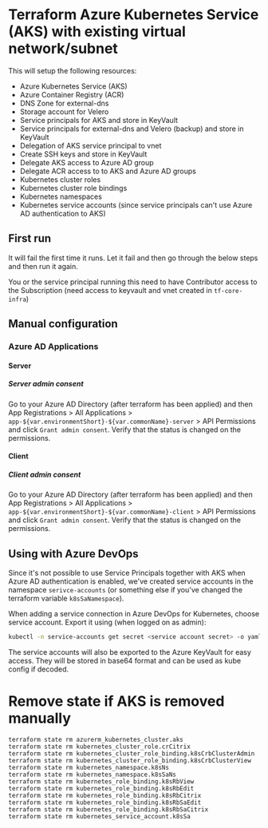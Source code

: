# Terraform Azure Kubernetes Service (AKS) with existing virtual network/subnet

This will setup the following resources:

* Azure Kubernetes Service (AKS)
* Azure Container Registry (ACR)
* DNS Zone for external-dns
* Storage account for Velero
* Service principals for AKS and store in KeyVault
* Service principals for external-dns and Velero (backup) and store in KeyVault
* Delegation of AKS service principal to vnet
* Create SSH keys and store in KeyVault
* Delegate AKS access to Azure AD group
* Delegate ACR access to to AKS and Azure AD groups
* Kubernetes cluster roles
* Kubernetes cluster role bindings
* Kubernetes namespaces
* Kubernetes service accounts (since service principals can't use Azure AD authentication to AKS)

## First run

It will fail the first time it runs. Let it fail and then go through the below steps and then run it again.

You or the service principal running this need to have Contributor access to the Subscription (need access to keyvault and vnet created in `tf-core-infra`)

## Manual configuration

### Azure AD Applications

#### Server

##### Server admin consent

Go to your Azure AD Directory (after terraform has been applied) and then App Registrations > All Applications > `app-${var.environmentShort}-${var.commonName}-server` > API Permissions and click `Grant admin consent`. Verify that the status is changed on the permissions.

#### Client

##### Client admin consent

Go to your Azure AD Directory (after terraform has been applied) and then App Registrations > All Applications > `app-${var.environmentShort}-${var.commonName}-client` > API Permissions and click `Grant admin consent`. Verify that the status is changed on the permissions.

## Using with Azure DevOps

Since it's not possible to use Service Principals together with AKS when Azure AD authentication is enabled, we've created service accounts in the namespace `serivce-accounts` (or something else if you've changed the terraform variable `k8sSaNamespace`).

When adding a service connection in Azure DevOps for Kubernetes, choose service account. Export it using (when logged on as admin):

```bash
kubectl -n service-accounts get secret <service account secret> -o yaml
```

The service accounts will also be exported to the Azure KeyVault for easy access. They will be stored in base64 format and can be used as kube config if decoded.

# Remove state if AKS is removed manually

```
terraform state rm azurerm_kubernetes_cluster.aks
terraform state rm kubernetes_cluster_role.crCitrix
terraform state rm kubernetes_cluster_role_binding.k8sCrbClusterAdmin
terraform state rm kubernetes_cluster_role_binding.k8sCrbClusterView
terraform state rm kubernetes_namespace.k8sNs
terraform state rm kubernetes_namespace.k8sSaNs
terraform state rm kubernetes_role_binding.k8sRbView
terraform state rm kubernetes_role_binding.k8sRbEdit
terraform state rm kubernetes_role_binding.k8sRbCitrix
terraform state rm kubernetes_role_binding.k8sRbSaEdit
terraform state rm kubernetes_role_binding.k8sRbSaCitrix
terraform state rm kubernetes_service_account.k8sSa
```
